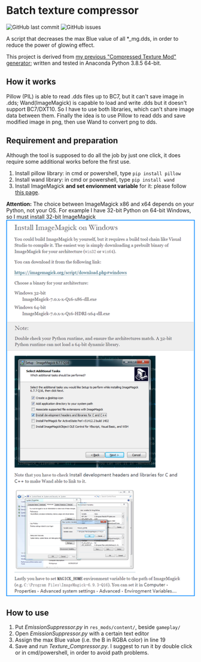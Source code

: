 # Batch texture compressor

![GitHub last commit](https://img.shields.io/github/last-commit/SEA-group/Batch-Emission-Suppressor)
![GitHub issues](https://img.shields.io/github/issues-raw/SEA-group/Batch-Emission-Suppressor)

A script that decreases the max Blue value of all *_mg.dds, in order to reduce the power of glowing effect.

This project is derived from [my previous "Compressed Texture Mod" generator](https://github.com/SEA-group/Batch-Texture-Compressor); written and tested in Anaconda Python 3.8.5 64-bit.

## How it works
Pillow (PIL) is able to read .dds files up to BC7, but it can't save image in .dds; Wand(ImageMagick) is capable to load and write .dds but it doesn't support BC7/DXT10. So I have to use both libraries, which can't share image data between them. Finally the idea is to use Pillow to read dds and save modified image in png, then use Wand to convert png to dds.

## Requirement and preparation
Although the tool is supposed to do all the job by just one click, it does require some additional works before the first use. 
1. Install pillow library: in cmd or powershell, type `pip install pillow`
2. Install wand library: in cmd or powershell, type `pip install wand`
3. Install ImageMagick **and set envionment variable** for it: please follow [this page](https://docs.wand-py.org/en/0.6.6/guide/install.html#install-imagemagick-on-windows). 

**Attention:** The choice between ImageMagick x86 and x64 depends on your Python, not your OS. For example I have 32-bit Python on 64-bit Windows, so I must install 32-bit ImageMagick
![Screenshot](https://raw.githubusercontent.com/SEA-group/Batch-Emission-Suppressor/main/Installation%20instructions/ImageMagick_Installation_1.png)

## How to use
1. Put *EmissionSuppressor.py* in `res_mods/content/`, beside `gameplay/`
2. Open *EmissionSuppressor.py* with a certain text editor
3. Assign the max Blue value (i.e. the B in RGBA color) in line 19
4. Save and run *Texture_Compressor.py*. I suggest to run it by double click or in cmd/powershell, in order to avoid path problems.
